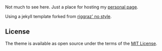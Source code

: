 Not much to see here.
Just a place for hosting my [personal page](https://eqdiag.github.io/).

Using a jekyll template forked from [riggraz' no style](https://github.com/riggraz/no-style-please).


## License

The theme is available as open source under the terms of the [MIT License](https://opensource.org/licenses/MIT).


